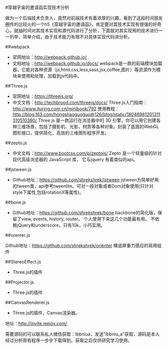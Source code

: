 #穿越宇宙的邀请函实现技术分析

做为一个后端技术负责人，竟然对前端技术有着浓厚的兴趣，看到了这段时间朋友圈传的比较火的一个h5《穿越宇宙的邀请函》，肯定要对其技术实现有很强的好奇心，就抽时间对其技术实现和源代码进行了分析，下面就对其实现用的技术进行一一列举，简单介绍，由于技术能力有限不对具体实现代码进分析。

##webpack

* 官网地址：http://webpack.github.io/
* 文档地址：http://webpack.github.io/docs/ 
webpack是一款的前端模块加载器，它能对各种资源（js,html,css,less,sass,jsx,coffee,图片）等资源作为模块来使用和处理，加载到js代码中。

##Three.js

* 官网地址：https://threejs.org/
* 中文文档：http://techbrood.com/threejs/docs/
Three.js入门指南：http://www.ituring.com.cn/minibook/792
使用教程：http://blog.163.com/hongshaoguoguo@126/blog/static/18046981201311310510380/
Three.js 是一款运行在浏览器中的 3D 引擎，你可以用它创建各种三维场景，包括了摄影机、光影、材质等各种对象。封装了底层的WebGL图形接口，提供简化、高效的三维图形程序开发。

##zepto.js

* 中文文档：http://www.bootcss.com/p/zeptojs/
Zepto 是一个轻量级的针对现代高级浏览器的 JavaScript 库， 它与jquery 有着类似的api。

##jstween.js

* Github地址：https://github.com/shrekshrek/jstween
jstween为简单好用的tween类，api参考tweenlite。可对一般对象或者Dom对象使用(只针对style下属性,包括rotationX等属性)。

##bone.js

* Github地址：https://github.com/shrekshrek/bone
backbone的简化版，保留了view, events, history, router。 个人使用下来这几个功能最有用。 不依赖jQuery和underscore，只有10k，小巧实用。

##orenter.js

Github地址：https://github.com/shrekshrek/orienter
横竖屏重力感应的易用组件

##StereoEffect.js

* Three.js的插件

##Projector.js

* Three.js的插件

##CanvasRenderer.js

* Three.js的插件，Canvas渲染器。

地址：http://invite.jeejoy.com/

需要源码的可以联系私人微信获取：lbbniua，发送"lbbniu_a"获取，源码是本人经过分析原有程序一步步下载得到。获取之后仅供研究学习使用。




